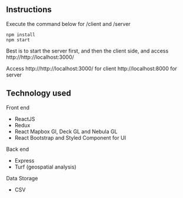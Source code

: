 ## Instructions

Execute the command below for /client and /server
```
npm install
npm start
```

Best is to start the server first, and then the client side, and access http://http://localhost:3000/

Access http://http://localhost:3000/ for client
http://localhost:8000 for server


## Technology used
Front end
- ReactJS
- Redux
- React Mapbox Gl, Deck GL and Nebula GL
- React Bootstrap and Styled Component for UI

Back end
- Express
- Turf (geospatial analysis)

Data Storage
- CSV
